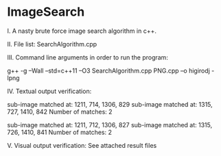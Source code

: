 # ImageSearch
I. A nasty brute force image search algorithm in c++. 

II. File list: SearchAlgorithm.cpp

III. Command line arguments in order to run the program:

g++ -g –Wall –std=c++11 –O3 SearchAlgorithm.cpp PNG.cpp –o higirodj -lpng

IV. Textual output verification:

sub-image matched at: 1211, 714, 1306, 829
sub-image matched at: 1315, 727, 1410, 842
Number of matches: 2	


sub-image matched at: 1211, 712, 1306, 827
sub-image matched at: 1315, 726, 1410, 841
Number of matches: 2

V. Visual output verification: See attached result files
